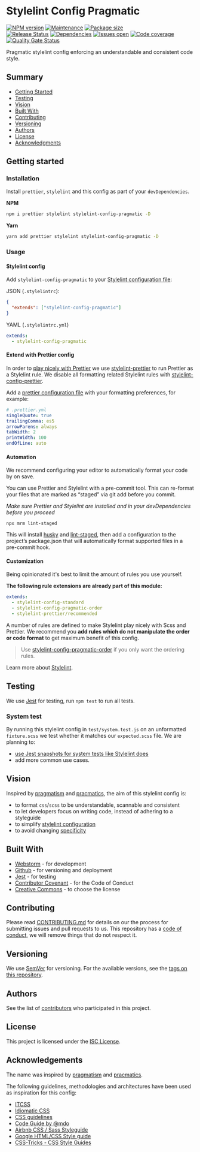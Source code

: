 # Stylelint Config Pragmatic

[![NPM version][version-shield]][version-url]
[![Maintenance][maintenance-shield]][maintenance-url]
[![Package size][package-size-shield]][package-size-url] \
[![Release Status][release-status-shield]][release-status-url]
[![Dependencies][dependencies-shield]][dependencies-url]
[![Issues open][issues-shield]][issues-url]
[![Code coverage][coverage-shield]][coverage-url]
[![Quality Gate Status][quality-shield]][quality-url]

Pragmatic stylelint config enforcing an understandable and consistent code style.

## Summary

- [Getting Started](#getting-started)
- [Testing](#testing)
- [Vision](#vision)
- [Built With](#built-with)
- [Contributing](#contributing)
- [Versioning](#versioning)
- [Authors](#authors)
- [License](#license)
- [Acknowledgments](#acknowledgments)

## Getting started

### Installation

Install `prettier`, `stylelint` and this config as part of your `devDependencies`.

**NPM**

```sh
npm i prettier stylelint stylelint-config-pragmatic -D
```

**Yarn**

```sh
yarn add prettier stylelint stylelint-config-pragmatic -D
```

### Usage

#### Stylelint config

Add `stylelint-config-pragmatic` to your [Stylelint configuration file](https://stylelint.io/user-guide/configure):

JSON (`.stylelintrc`):

```json
{
  "extends": ["stylelint-config-pragmatic"]
}
```

YAML (`.stylelintrc.yml`)

```yaml
extends:
  - stylelint-config-pragmatic
```

#### Extend with Prettier config

In order to [play nicely with Prettier](https://prettier.io/docs/en/integrating-with-linters.html) we use [stylelint-prettier](https://github.com/prettier/stylelint-prettier) to run Prettier as a Stylelint rule.
We disable all formatting related Stylelint rules with [stylelint-config-prettier](https://github.com/prettier/stylelint-config-prettier).

Add a [prettier configuration file](https://prettier.io/docs/en/configuration.html) with your formatting preferences, for example:

```yaml
# .prettier.yml
singleQuote: true
trailingComma: es5
arrowParens: always
tabWidth: 2
printWidth: 100
endOfLine: auto
```

#### Automation

We recommend configuring your editor to automatically format your code by on save.

You can use Prettier and Stylelint with a pre-commit tool. This can re-format your files that are marked as “staged” via git add before you commit.

_Make sure Prettier and Stylelint are installed and in your devDependencies before you proceed_

```
npx mrm lint-staged
```

This will install [husky](https://github.com/typicode/husky) and [lint-staged](https://github.com/okonet/lint-staged), then add a configuration to the project’s package.json that will automatically format supported files in a pre-commit
hook.

#### Customization

Being opinionated it's best to limit the amount of rules you use yourself.

**The following rule extensions are already part of this module:**

```yaml
extends:
  - stylelint-config-standard
  - stylelint-config-pragmatic-order
  - stylelint-prettier/recommended
```

A number of rules are defined to make Stylelint play nicely with Scss and Prettier.
We recommend you **add rules which do not manipulate the order or code format** to get maximum benefit of this config.

> Use [stylelint-config-pragmatic-order](https://www.npmjs.com/package/stylelint-config-pragmatic-order) if you only want the ordering rules.

Learn more about [Stylelint](https://stylelint.io/).

## Testing

We use [Jest](https://jestjs.io/) for testing, run `npm test` to run all tests.

### System test

By running this stylelint config in `test/system.test.js` on an unformatted `fixture.scss` we test whether it matches our `expected.scss` file.
We are planning to:

- [use Jest snapshots for system tests like Stylelint does](https://github.com/stylelint/stylelint/tree/master/system-tests)
- add more common use cases.

## Vision

Inspired by [pragmatism](https://en.wikipedia.org/wiki/Pragmatism) and [pracmatics](https://en.wikipedia.org/wiki/Pragmatics), the aim of this stylelint config is:

- to format `css`/`scss` to be understandable, scannable and consistent
- to let developers focus on writing code, instead of adhering to a styleguide
- to simplify [stylelint configuration](https://stylelint.io/user-guide/configure)
- to avoid changing [specificity](https://developer.mozilla.org/en-US/docs/Web/CSS/Specificity)

## Built With

- [Webstorm](https://www.jetbrains.com/webstorm/) - for development
- [Github](https://github.com) - for versioning and deployment
- [Jest](https://jestjs.io/) - for testing
- [Contributor Covenant](https://www.contributor-covenant.org/) - for the Code of Conduct
- [Creative Commons](https://creativecommons.org/) - to choose the license

## Contributing

Please read [CONTRIBUTING.md](CONTRIBUTING.md) for details on our the process for submitting issues and pull requests to us.
This repository has a [code of conduct](CODE_OF_CONDUCT.md), we will remove things that do not respect it.

## Versioning

We use [SemVer](http://semver.org/) for versioning.
For the available versions, see the [tags on this repository](https://github.com/PurpleBooth/a-good-readme-template/tags).

## Authors

See the list of [contributors](https://github.com/pvds/stylelint-config-pragmatic/contributors)
who participated in this project.

## License

This project is licensed under the [ISC License](LICENSE.md).

## Acknowledgements

The name was inspired by [pragmatism](https://en.wikipedia.org/wiki/Pragmatism) and [pracmatics](https://en.wikipedia.org/wiki/Pragmatics).

The following guidelines, methodologies and architectures have been used as inspiration for this config:

- [ITCSS](https://www.xfive.co/blog/itcss-scalable-maintainable-css-architecture/)
- [Idiomatic CSS](https://github.com/necolas/idiomatic-css)
- [CSS guidelines](https://cssguidelin.es/)
- [Code Guide by @mdo](https://codeguide.co/#css)
- [Airbnb CSS / Sass Styleguide](https://github.com/airbnb/css#css)
- [Google HTML/CSS Style guide](https://google.github.io/styleguide/htmlcssguide.html#CSS_Formatting_Rules)
- [CSS-Tricks - CSS Style Guides](https://css-tricks.com/css-style-guides/)

[version-shield]: https://img.shields.io/npm/v/stylelint-config-pragmatic.svg
[version-url]: https://www.npmjs.com/package/stylelint-config-pragmatic
[maintenance-shield]: https://img.shields.io/maintenance/yes/2020.svg?color=blue
[maintenance-url]: https://github.com/pvds/stylelint-config-pragmatic/graphs/commit-activity
[package-size-shield]: https://img.shields.io/bundlephobia/min/stylelint-config-pragmatic.svg?label=size
[package-size-url]: https://bundlephobia.com/result?p=stylelint-config-pragmatic
[release-status-shield]: https://img.shields.io/github/workflow/status/pvds/stylelint-config-pragmatic/release.svg
[release-status-url]: https://github.com/pvds/stylelint-config-pragmatic/actions?query=workflow%3Arelease
[dependencies-shield]: https://img.shields.io/david/pvds/stylelint-config-pragmatic.svg
[dependencies-url]: https://github.com/pvds/stylelint-config-pragmatic
[issues-shield]: https://img.shields.io/github/issues/pvds/stylelint-config-pragmatic.svg
[issues-url]: https://github.com/pvds/stylelint-config-pragmatic/issues
[coverage-shield]: https://img.shields.io/codecov/c/github/pvds/stylelint-config-pragmatic.svg
[coverage-url]: https://codecov.io/gh/pvds/stylelint-config-pragmatic
[quality-shield]: https://img.shields.io/sonar/quality_gate/pvds_stylelint-config-pragmatic.svg?server=https%3A%2F%2Fsonarcloud.io
[quality-url]: https://sonarcloud.io/dashboard?id=pvds_stylelint-config-pragmatic
